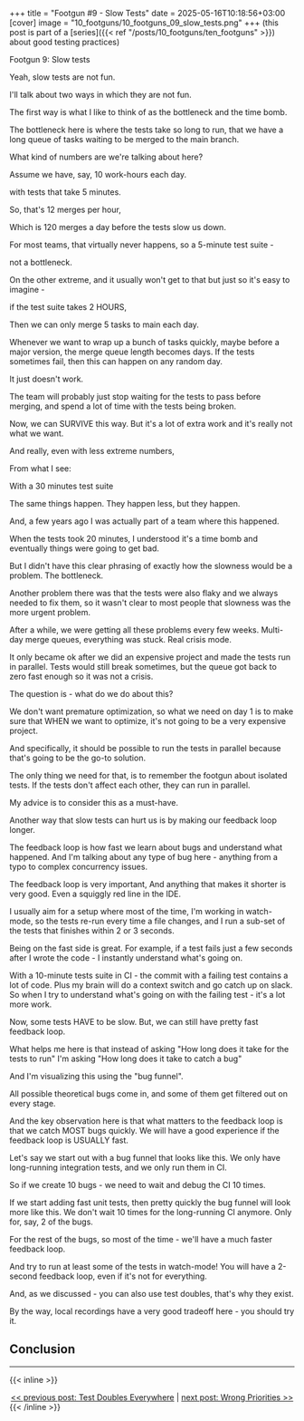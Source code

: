 +++
title = "Footgun #9 - Slow Tests"
date = 2025-05-16T10:18:56+03:00
[cover]
  image = "10_footguns/10_footguns_09_slow_tests.png"
+++
(this post is part of a [series]({{< ref "/posts/10_footguns/ten_footguns" >}}) about good testing practices)


Footgun 9: Slow tests

Yeah, slow tests are not fun.

I'll talk about two ways in which they are not fun.

The first way is what I like to think of as the bottleneck and the time bomb.


The bottleneck here is where the tests take so long to run, that we have a long queue of tasks waiting to be merged to the main branch.



What kind of numbers are we're talking about here?

Assume we have, say, 10 work-hours each day.


with tests that take 5 minutes.

So, that's 12 merges per hour,

Which is 120 merges a day before the tests slow us down.

For most teams, that virtually never happens, so a 5-minute test suite -

not a bottleneck.


On the other extreme, and it usually won't get to that but just so it's easy to imagine - 

if the test suite takes 2 HOURS,


Then we can only merge 5 tasks to main each day.


Whenever we want to wrap up a bunch of tasks quickly, maybe before a major version, the merge queue length becomes days.
If the tests sometimes fail, then this can happen on any random day.

It just doesn't work.

The team will probably just stop waiting for the tests to pass before merging, and spend a lot of time with the tests being broken.

Now, we can SURVIVE this way.
But it's a lot of extra work and it's really not what we want.


And really, even with less extreme numbers,

From what I see:

With a 30 minutes test suite



The same things happen.
They happen less, but they happen.


And, a few years ago I was actually part of a team where this happened.

When the tests took 20 minutes, I understood it's a time bomb and eventually things were going to get bad.

But I didn't have this clear phrasing of exactly how the slowness would be a problem. The bottleneck.


Another problem there was that the tests were also flaky and we always needed to fix them,
so it wasn't clear to most people that slowness was the more urgent problem.



After a while, we were getting all these problems every few weeks.
Multi-day merge queues, everything was stuck.
Real crisis mode.


It only became ok after we did an expensive project and made the tests run in parallel.
Tests would still break sometimes, but the queue got back to zero fast enough so it was not a crisis.

The question is - what do we do about this?



We don't want premature optimization, so what we need on day 1 is to make sure that WHEN we want to optimize, it's not going to be a very expensive project.


And specifically, it should be possible to run the tests in parallel because that's going to be the go-to solution.

The only thing we need for that, is to remember the footgun about isolated tests.
If the tests don't affect each other, they can run in parallel.

My advice is to consider this as a must-have.


Another way that slow tests can hurt us is by making our feedback loop longer.


The feedback loop is how fast we learn about bugs and understand what happened.
And I'm talking about any type of bug here - anything from a typo to complex concurrency issues.

The feedback loop is very important,
And anything that makes it shorter is very good.
Even a squiggly red line in the IDE.


I usually aim for a setup where most of the time, I'm working in watch-mode, so the tests re-run every time a file changes, and I run a sub-set of the tests that finishes within 2 or 3 seconds.

Being on the fast side is great.
For example, if a test fails just a few seconds after I wrote the code - I instantly understand what's going on.



With a 10-minute tests suite in CI - the commit with a failing test contains a lot of code.
Plus my brain will do a context switch and go catch up on slack.
So when I try to understand what's going on with the failing test - it's a lot more work.



Now, some tests HAVE to be slow.
But, we can still have pretty fast feedback loop.

What helps me here is that instead of asking
"How long does it take for the tests to run"
I'm asking
"How long does it take to catch a bug"


And I'm visualizing this using the "bug funnel".

All possible theoretical bugs come in, and some of them get filtered out on every stage.

And the key observation here is that what matters to the feedback loop is that we catch MOST bugs quickly.
We will have a good experience if the feedback loop is USUALLY fast.


Let's say we start out with a bug funnel that looks like this.
We only have long-running integration tests, and we only run them in CI.



So if we create 10 bugs - we need to wait and debug the CI 10 times.




If we start adding fast unit tests, then pretty quickly the bug funnel will look more like this.
We don't wait 10 times for the long-running CI anymore. Only for, say, 2 of the bugs.

For the rest of the bugs, so most of the time - we'll have a much faster feedback loop.



And try to run at least some of the tests in watch-mode!
You will have a 2-second feedback loop, even if it's not for everything.


And, as we discussed - you can also use test doubles, that's why they exist.

By the way, local recordings have a very good tradeoff here - you should try it.


## Conclusion

---
{{< inline >}}
<div style="text-align: center; display: block; width: 100%;">
<a href="/posts/10_footguns/08_test_doubles_everywhere">&lt;&lt; previous post: Test Doubles Everywhere</a>
|
<a href="/posts/10_footguns/10_wrong_priorities">next post: Wrong Priorities &gt;&gt;</a>
</div>
{{< /inline >}}
